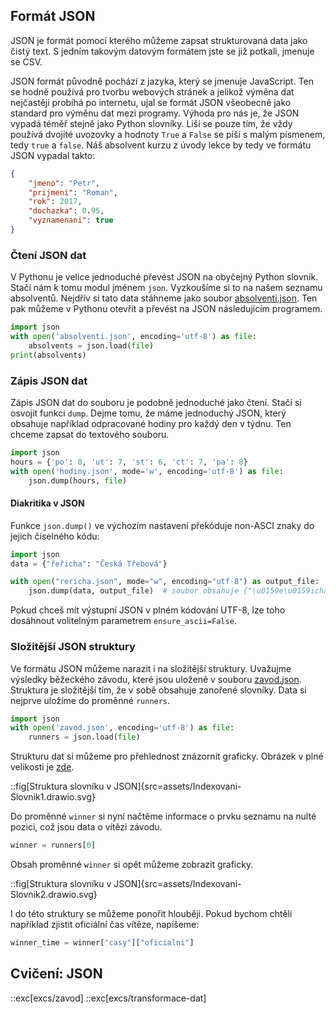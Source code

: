 ## Formát JSON

JSON je formát pomocí kterého můžeme zapsat strukturovaná data jako čistý text. S jedním takovým datovým formátem jste se již potkali, jmenuje se CSV.

JSON formát původně pochází z jazyka, který se jmenuje JavaScript. Ten se hodně používá pro tvorbu webových stránek a jelikož výměna dat nejčastěji probíhá po internetu, ujal se formát JSON všeobecně jako standard pro výměnu dat mezi programy. Výhoda pro nás je, že JSON vypadá téměř stejně jako Python slovníky. Liší se pouze tím, že vždy používá dvojité uvozovky a hodnoty `True` a `False` se píší s malým písmenem, tedy `true` a `false`. Náš absolvent kurzu z úvody lekce by tedy ve formátu JSON vypadal takto:

```json
{
    "jmeno": "Petr",
    "prijmeni": "Roman",
    "rok": 2017,
    "dochazka": 0.95,
    "vyznamenani": true
}
```

### Čtení JSON dat

V Pythonu je velice jednoduché převést JSON na obyčejný Python slovník. Stačí nám k tomu modul jménem `json`. Vyzkoušíme si to na našem seznamu absolventů. Nejdřív si tato data stáhneme jako soubor [absolventi.json](assets/absolventi.json). Ten pak můžeme v Pythonu otevřít a převést na JSON následujícím programem.

```py
import json
with open('absolventi.json', encoding='utf-8') as file:
    absolvents = json.load(file)
print(absolvents)
```

### Zápis JSON dat

Zápis JSON dat do souboru je podobně jednoduché jako čtení. Stačí si osvojit funkci `dump`. Dejme tomu, že máme jednoduchý JSON, který obsahuje například odpracované hodiny pro každý den v týdnu. Ten chceme zapsat do textového souboru.

```py
import json
hours = {'po': 8, 'ut': 7, 'st': 6, 'ct': 7, 'pa': 8}
with open('hodiny.json', mode='w', encoding='utf-8') as file:
    json.dump(hours, file)
```

#### Diakritika v JSON

Funkce `json.dump()` ve výchozím nastavení překóduje non-ASCI znaky do jejich číselného kódu:

```py
import json
data = {"řeřicha": "Česká Třebová"}

with open("rericha.json", mode="w", encoding="utf-8") as output_file:
    json.dump(data, output_file)  # soubor obsahuje {"\u0159e\u0159icha": "\u010cesk\u00e1 T\u0159ebov\u00e1"}
```

Pokud chceš mít výstupní JSON v plném kódování UTF-8, lze toho dosáhnout volitelným parametrem `ensure_ascii=False`.


### Složitější JSON struktury

Ve formátu JSON můžeme narazit i na složitější struktury. Uvažujme výsledky běžeckého závodu, které jsou uložené v souboru [zavod.json](assets/zavod.json). Struktura je složitější tím, že v sobě obsahuje zanořené slovníky. Data si nejprve uložíme do proměnné `runners`.

```py
import json
with open('zavod.json', encoding='utf-8') as file:
    runners = json.load(file)
```

Strukturu dat si můžeme pro přehlednost znázornit graficky. Obrázek v plné velikosti je [zde](assets/Indexovani-Slovnik1.drawio.svg).

::fig[Struktura slovníku v JSON]{src=assets/Indexovani-Slovnik1.drawio.svg}

Do proměnné `winner` si nyní načtěme informace o prvku seznamu na nulté pozici, což jsou data o vítězi závodu.

```py
winner = runners[0]
```

Obsah proměnné `winner` si opět můžeme zobrazit graficky.

::fig[Struktura slovníku v JSON]{src=assets/Indexovani-Slovnik2.drawio.svg}

I do této struktury se můžeme ponořit hlouběji. Pokud bychom chtěli například zjistit oficiální čas vítěze, napíšeme:

```py
winner_time = winner["casy"]["oficialni"]
```

## Cvičení: JSON
::exc[excs/zavod]
::exc[excs/transformace-dat]

